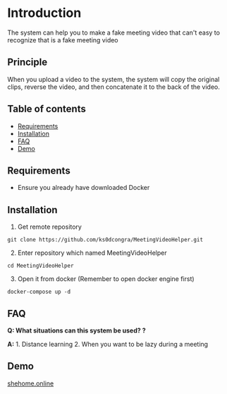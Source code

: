 # Introduction

The system can help you to make a fake meeting video that can't easy to recognize that is a fake meeting video

## Principle

When you upload a video to the system, the system will copy the original clips, reverse the video, and then concatenate it to the back of the video.

## Table of contents

- [Requirements](#requirements)
- [Installation](#installation)
- [FAQ](#faq)
- [Demo](#demo)

## Requirements

* Ensure you already have downloaded Docker 

## Installation

1. Get remote repository
```
git clone https://github.com/ks0dcongra/MeetingVideoHelper.git
```

2. Enter repository which named MeetingVideoHelper

```
cd MeetingVideoHelper
```

3. Open it from docker (Remember to open docker engine first)
```
docker-compose up -d
```

## FAQ

**Q: What situations can this system be used? ?**

**A:** 1. Distance learning 2. When you want to be lazy during a meeting

## Demo
[shehome.online](https://shehome.online)
